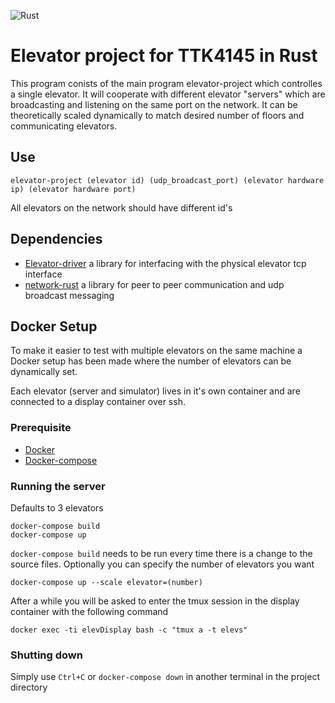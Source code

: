 ![Rust](https://github.com/stemnic/elevator-project/workflows/Rust/badge.svg)
# Elevator project for TTK4145 in Rust

This program conists of the main program elevator-project which controlles a single elevator. It will cooperate with different elevator "servers" which are broadcasting and listening on the same port on the network.
It can be theoretically scaled dynamically to match desired number of floors and communicating elevators.

## Use
```
elevator-project (elevator id) (udp_broadcast_port) (elevator hardware ip) (elevator hardware port)
```

All elevators on the network should have different id's

## Dependencies
- [Elevator-driver](https://github.com/stemnic/elevator-driver) a library for interfacing with the physical elevator tcp interface
- [network-rust](https://github.com/stemnic/network-rust) a library for peer to peer communication and udp broadcast messaging

## Docker Setup
To make it easier to test with multiple elevators on the same machine a Docker setup has been made where the number of elevators can be dynamically set.

Each elevator (server and simulator) lives in it's own container and are connected to a display container over ssh.
### Prerequisite
- [Docker](https://docs.docker.com/install/)
- [Docker-compose](https://docs.docker.com/compose/install/)

### Running the server
Defaults to 3 elevators
```
docker-compose build
docker-compose up
```
`docker-compose build` needs to be run every time there is a change to the source files. 
Optionally you can specify the number of elevators you want
```
docker-compose up --scale elevator=(number)
```
After a while you will be asked to enter the tmux session in the display container with the following command
```
docker exec -ti elevDisplay bash -c "tmux a -t elevs"
```

### Shutting down
Simply use `Ctrl+C` or `docker-compose down` in another terminal in the project directory

